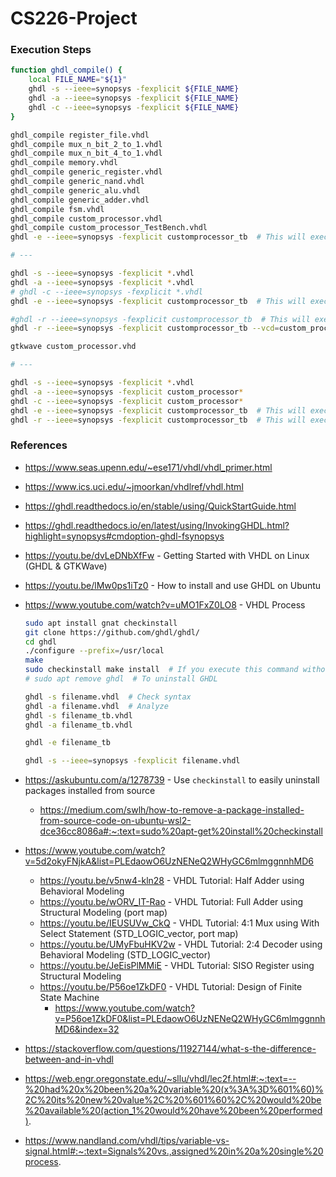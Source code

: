 # CS226-Project

### Execution Steps
```sh
function ghdl_compile() {
    local FILE_NAME="${1}"
    ghdl -s --ieee=synopsys -fexplicit ${FILE_NAME}
    ghdl -a --ieee=synopsys -fexplicit ${FILE_NAME}
    ghdl -c --ieee=synopsys -fexplicit ${FILE_NAME}
}

ghdl_compile register_file.vhdl
ghdl_compile mux_n_bit_2_to_1.vhdl
ghdl_compile mux_n_bit_4_to_1.vhdl
ghdl_compile memory.vhdl
ghdl_compile generic_register.vhdl
ghdl_compile generic_nand.vhdl
ghdl_compile generic_alu.vhdl
ghdl_compile generic_adder.vhdl
ghdl_compile fsm.vhdl
ghdl_compile custom_processor.vhdl
ghdl_compile custom_processor_TestBench.vhdl
ghdl -e --ieee=synopsys -fexplicit customprocessor_tb  # This will execute the test bench

# ---

ghdl -s --ieee=synopsys -fexplicit *.vhdl
ghdl -a --ieee=synopsys -fexplicit *.vhdl
# ghdl -c --ieee=synopsys -fexplicit *.vhdl
ghdl -e --ieee=synopsys -fexplicit customprocessor_tb  # This will execute the test bench

#ghdl -r --ieee=synopsys -fexplicit customprocessor_tb  # This will execute the test bench
ghdl -r --ieee=synopsys -fexplicit customprocessor_tb --vcd=custom_processor.vhd

gtkwave custom_processor.vhd

# ---

ghdl -s --ieee=synopsys -fexplicit *.vhdl
ghdl -a --ieee=synopsys -fexplicit custom_processor*
ghdl -c --ieee=synopsys -fexplicit custom_processor*
ghdl -e --ieee=synopsys -fexplicit customprocessor_tb  # This will execute the test bench
ghdl -r --ieee=synopsys -fexplicit customprocessor_tb  # This will execute the test bench
```

### References

- https://www.seas.upenn.edu/~ese171/vhdl/vhdl_primer.html
- https://www.ics.uci.edu/~jmoorkan/vhdlref/vhdl.html
- https://ghdl.readthedocs.io/en/stable/using/QuickStartGuide.html
- https://ghdl.readthedocs.io/en/latest/using/InvokingGHDL.html?highlight=synopsys#cmdoption-ghdl-fsynopsys
- https://youtu.be/dvLeDNbXfFw - Getting Started with VHDL on Linux (GHDL & GTKWave)
- https://youtu.be/lMw0ps1iTz0 - How to install and use GHDL on Ubuntu
- https://www.youtube.com/watch?v=uMO1FxZ0LO8 - VHDL Process

  ```sh
  sudo apt install gnat checkinstall
  git clone https://github.com/ghdl/ghdl/
  cd ghdl
  ./configure --prefix=/usr/local
  make
  sudo checkinstall make install  # If you execute this command without "--install=no" flag, it will automatically create deb package and install it on your system.
  # sudo apt remove ghdl  # To uninstall GHDL

  ghdl -s filename.vhdl  # Check syntax
  ghdl -a filename.vhdl  # Analyze
  ghdl -s filename_tb.vhdl
  ghdl -a filename_tb.vhdl

  ghdl -e filename_tb

  ghdl -s --ieee=synopsys -fexplicit filename.vhdl
  ```

- https://askubuntu.com/a/1278739 - Use `checkinstall` to easily uninstall packages installed from source
  - https://medium.com/swlh/how-to-remove-a-package-installed-from-source-code-on-ubuntu-wsl2-dce36cc8086a#:~:text=sudo%20apt-get%20install%20checkinstall
- https://www.youtube.com/watch?v=5d2okyFNjkA&list=PLEdaowO6UzNENeQ2WHyGC6mlmggnnhMD6
  - https://youtu.be/v5nw4-kln28 - VHDL Tutorial: Half Adder using Behavioral Modeling
  - https://youtu.be/wORV_IT-Rao - VHDL Tutorial: Full Adder using Structural Modeling (port map)
  - https://youtu.be/IEUSUVw_CkQ - VHDL Tutorial: 4:1 Mux using With Select Statement (STD_LOGIC_vector, port map)
  - https://youtu.be/UMyFbuHKV2w - VHDL Tutorial: 2:4 Decoder using Behavioral Modeling (STD_LOGIC_vector)
  - https://youtu.be/JeEisPlMMiE - VHDL Tutorial: SISO Register using Structural Modeling
  - https://youtu.be/P56oe1ZkDF0 - VHDL Tutorial: Design of Finite State Machine
    - https://www.youtube.com/watch?v=P56oe1ZkDF0&list=PLEdaowO6UzNENeQ2WHyGC6mlmggnnhMD6&index=32
- https://stackoverflow.com/questions/11927144/what-s-the-difference-between-and-in-vhdl
- https://web.engr.oregonstate.edu/~sllu/vhdl/lec2f.html#:~:text=--%20had%20x%20been%20a%20variable%20(x%3A%3D%601%60)%2C%20its%20new%20value%2C%20%601%60%2C%20would%20be%20available%20(action_1%20would%20have%20been%20performed).
- https://www.nandland.com/vhdl/tips/variable-vs-signal.html#:~:text=Signals%20vs.,assigned%20in%20a%20single%20process.
